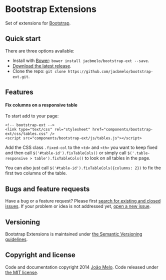 Bootstrap Extensions
====================

Set of extensions for [Bootstrap](https://github.com/twbs/bootstrap).

## Quick start

There are three options available:

- Install with [Bower](http://bower.io): `bower install jacbmelo/bootstrap-ext --save`.
- [Download the latest release](https://github.com/jacbmelo/bootstrap-ext/releases).
- Clone the repo: `git clone https://github.com/jacbmelo/bootstrap-ext.git`.

## Features

#### Fix columns on a responsive table

To start add to your page:

    <!-- bootstrap-ext -->
    <link type="text/css" rel="stylesheet" href="components/bootstrap-ext/css/tables.css" />
    <script src="components/bootstrap-ext/js/tables.js"></script>

Add the CSS class `.fixed-col` to the `<td>` and `<th>` you want to keep fixed and then call `$('#table-id').fixTableCols()` or simply call `$('.table-responsive > table').fixTableCols()` to look on all tables in the page. 

You can also just call `$('#table-id').fixTableCols({columns: 2})` to fix the first two columns of the table.

## Bugs and feature requests

Have a bug or a feature request? Please first [search for existing and closed issues](https://github.com/jacbmelo/bootstrap-ext/issues). If your problem or idea is not addressed yet, [open a new issue](https://github.com/jacbmelo/bootstrap-ext/issues/new).

## Versioning

Bootstrap Extensions is maintained under [the Semantic Versioning guidelines](http://semver.org/). 

## Copyright and license

Code and documentation copyright 2014 [João Melo](https://github.com/jacbmelo). Code released under [the MIT license](LICENSE).

